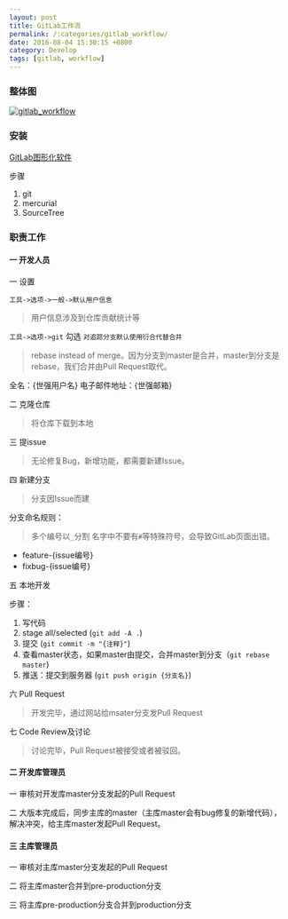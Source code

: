 ```yaml
---
layout: post
title: GitLab工作流
permalink: /:categories/gitlab_workflow/
date: 2016-08-04 15:30:15 +0800
category: Develop
tags: [gitlab, workflow]
---
```


### 整体图

[![gitlab_workflow]({{site.baseurl}}/img/arch/GitLab_Flow.png)]({{site.baseurl}}/img/arch/GitLab_Flow.png)

### 安装

[GitLab图形化软件]({{site.baseurl}}/file/GitLab_Software.zip)

步骤

1. git
2. mercurial
3. SourceTree

### 职责工作

#### 一 开发人员

一 设置

`工具->选项->一般->默认用户信息`

> 用户信息涉及到仓库贡献统计等

`工具->选项->git` 勾选 `对追踪分支默认使用衍合代替合并`

> rebase instead of merge。因为分支到master是合并，master到分支是rebase，我们合并由Pull Request取代。

全名：{世强用户名}
电子邮件地址：{世强邮箱}

二 克隆仓库

> 将仓库下载到本地

三 提issue

> 无论修复Bug，新增功能，都需要新建Issue。

四 新建分支

> 分支因Issue而建

分支命名规则：

> 多个编号以`_`分割
> 名字中不要有`#`等特殊符号，会导致GitLab页面出错。

* feature-{issue编号}
* fixbug-{issue编号}

五 本地开发

步骤：

1. 写代码
2. stage all/selected (`git add -A .`)
3. 提交 (`git commit -m "{注释}"`)
4. 查看master状态，如果master由提交，合并master到分支（`git rebase master`)
5. 推送：提交到服务器 (`git push origin {分支名}`)

六 Pull Request

> 开发完毕，通过网站给msater分支发Pull Request

七 Code Review及讨论

> 讨论完毕，Pull Request被接受或者被驳回。

#### 二 开发库管理员

一 审核对开发库master分支发起的Pull Request

二 大版本完成后，同步主库的master（主库master会有bug修复的新增代码），解决冲突，给主库master发起Pull Request。

#### 三 主库管理员

一 审核对主库master分支发起的Pull Request

二 将主库master合并到pre-production分支

三 将主库pre-production分支合并到production分支
